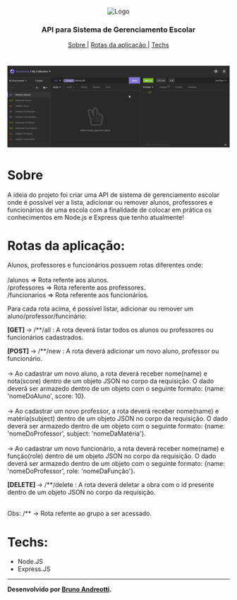 <br />
<p align="center">
    <img src="https://images.unsplash.com/photo-1497633762265-9d179a990aa6?ixid=MnwxMjA3fDB8MHxzZWFyY2h8MjF8fHNjaG9vbHxlbnwwfHwwfHw%3D&ixlib=rb-1.2.1&auto=format&fit=crop&w=500&q=60" alt="Logo" width="200">

  <h3 align="center">API para Sistema de Gerenciamento Escolar</h3>
 
 <p align="center">
  <a href="#sobre"> Sobre </a> |
  <a href="#rotas-da-aplicação"> Rotas da aplicação </a> |
  <a href="#techs"> Techs </a>

#
<h1 align="center">
    <img src="./readme/projetoescola.gif" alt="gif-readme">
 </h1>
 

# Sobre
A ideia do projeto foi criar uma API de sistema de gerenciamento escolar onde é possível ver a lista, adicionar ou remover alunos, professores e funcionários de uma escola com a finalidade de colocar em prática os conhecimentos em Node.js e Express que tenho atualmente!


# Rotas da aplicação:
Alunos, professores e funcionários possuem rotas diferentes onde: <br><br>
/alunos => Rota refente aos alunos. <br>
/professores => Rota referente aos professores. <br>
/funcionarios => Rota referente aos funcionários. <br>

Para cada rota acima, é possível listar, adicionar ou remover um aluno/professor/funcinário:

<b>[GET] </b> -> /**/all : A rota deverá listar todos os alunos ou professores ou funcionários cadastrados.<br>

<b>[POST] </b> -> /**/new :  A rota deverá adicionar um novo aluno, professor ou funcionário. <br><br>
 -> Ao cadastrar um novo aluno, a rota deverá receber nome(name) e nota(score) dentro de um objeto JSON no corpo da requisição. O dado deverá ser armazedo dentro de um objeto com o seguinte formato: {name: 'nomeDoAluno', score: 10}.<br><br>
 -> Ao cadastrar um novo professor, a rota deverá receber nome(name) e matéria(subject) dentro de um objeto JSON no corpo da requisição. O dado deverá ser armazedo dentro de um objeto com o seguinte formato: {name: 'nomeDoProfessor', subject: 'nomeDaMatéria'}. <br><br>
 -> Ao cadastrar um novo funcionário, a rota deverá receber nome(name) e função(role) dentro de um objeto JSON no corpo da requisição. O dado deverá ser armazedo dentro de um objeto com o seguinte formato: {name: 'nomeDoProfessor', role: 'nomeDaFunção'}. <br>

<b>[DELETE] </b> -> /**/delete : A rota deverá deletar a obra com o id presente dentro de um objeto JSON no corpo da requisição.<br><br>

Obs: /** -> Rota refente ao grupo a ser acessado.


# Techs: 
- Node.JS
- Express.JS


---

 **Desenvolvido  por [Bruno Andreotti](https://github.com/brunoandreotti).** 
